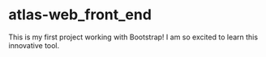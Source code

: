 # atlas-web_front_end

This is my first project working with Bootstrap! I am so excited to learn this innovative tool.
